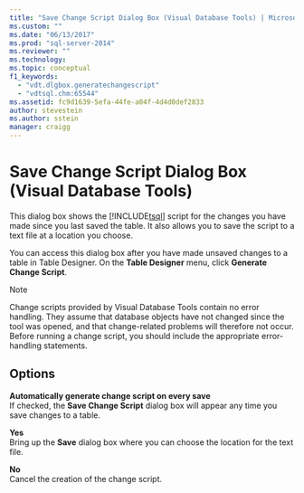 ```yaml
---
title: "Save Change Script Dialog Box (Visual Database Tools) | Microsoft Docs"
ms.custom: ""
ms.date: "06/13/2017"
ms.prod: "sql-server-2014"
ms.reviewer: ""
ms.technology:
ms.topic: conceptual
f1_keywords: 
  - "vdt.dlgbox.generatechangescript"
  - "vdtsql.chm:65544"
ms.assetid: fc9d1639-5efa-44fe-a04f-4d4d0def2833
author: stevestein
ms.author: sstein
manager: craigg
---
```

# Save Change Script Dialog Box (Visual Database Tools)
  This dialog box shows the [!INCLUDE[tsql](../../includes/tsql-md.md)] script for the changes you have made since you last saved the table. It also allows you to save the script to a text file at a location you choose.  
  
 You can access this dialog box after you have made unsaved changes to a table in Table Designer. On the **Table Designer** menu, click **Generate Change Script**.  
  
> [!NOTE]  
>  Change scripts provided by Visual Database Tools contain no error handling. They assume that database objects have not changed since the tool was opened, and that change-related problems will therefore not occur. Before running a change script, you should include the appropriate error-handling statements.  
  
## Options  
 **Automatically generate change script on every save**  
 If checked, the **Save Change Script** dialog box will appear any time you save changes to a table.  
  
 **Yes**  
 Bring up the **Save** dialog box where you can choose the location for the text file.  
  
 **No**  
 Cancel the creation of the change script.  
  
  
